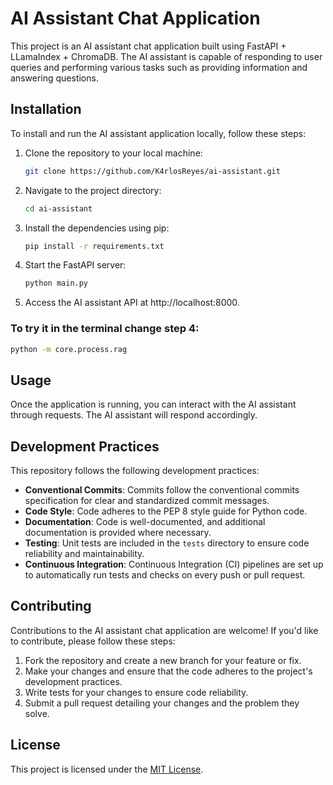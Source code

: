 # AI Assistant Chat Application

This project is an AI assistant chat application built using FastAPI + LLamaIndex + ChromaDB. The AI assistant is capable of responding to user queries and performing various tasks such as providing information and answering questions.

## Installation

To install and run the AI assistant application locally, follow these steps:

1. Clone the repository to your local machine:
   ```bash
   git clone https://github.com/K4rlosReyes/ai-assistant.git

   ```

2. Navigate to the project directory:
   ```bash
   cd ai-assistant
   ```

3. Install the dependencies using pip:
   ```bash
   pip install -r requirements.txt
   ```

4. Start the FastAPI server:
   ```bash
   python main.py
   ```

5. Access the AI assistant API at http://localhost:8000.

### To try it in the terminal change step 4:
```bash
python -m core.process.rag
```

## Usage

Once the application is running, you can interact with the AI assistant through requests. The AI assistant will respond accordingly.

## Development Practices

This repository follows the following development practices:

- **Conventional Commits**: Commits follow the conventional commits specification for clear and standardized commit messages.
- **Code Style**: Code adheres to the PEP 8 style guide for Python code.
- **Documentation**: Code is well-documented, and additional documentation is provided where necessary.
- **Testing**: Unit tests are included in the `tests` directory to ensure code reliability and maintainability.
- **Continuous Integration**: Continuous Integration (CI) pipelines are set up to automatically run tests and checks on every push or pull request.

## Contributing

Contributions to the AI assistant chat application are welcome! If you'd like to contribute, please follow these steps:

1. Fork the repository and create a new branch for your feature or fix.
2. Make your changes and ensure that the code adheres to the project's development practices.
3. Write tests for your changes to ensure code reliability.
4. Submit a pull request detailing your changes and the problem they solve.

## License

This project is licensed under the [MIT License](LICENSE).
